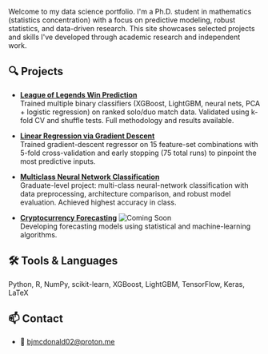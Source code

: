 Welcome to my data science portfolio. I'm a Ph.D. student in mathematics (statistics concentration) with a focus on predictive modeling, robust statistics, and data-driven research. This site showcases selected projects and skills I've developed through academic research and independent work.

## 🔍 Projects

- **[League of Legends Win Prediction](https://github.com/bjmcdonald002/lol-win-predict)**  
  Trained multiple binary classifiers (XGBoost, LightGBM, neural nets, PCA + logistic regression) on ranked solo/duo match data. Validated using k-fold CV and shuffle tests. Full methodology and results available.

- **[Linear Regression via Gradient Descent](https://github.com/bjmcdonald002/linear-regression-gd)**  
  Trained gradient-descent regressor on 15 feature-set combinations with 5-fold cross-validation and early stopping (75 total runs) to pinpoint the most predictive inputs.

- **[Multiclass Neural Network Classification](https://github.com/bjmcdonald002/multiclass-neural-network)**  
  Graduate-level project: multi-class neural-network classification with data preprocessing, architecture comparison, and robust model evaluation. Achieved highest accuracy in class.

- **[Cryptocurrency Forecasting](https://github.com/yourusername/crypto-pca-chaos)** ![Coming Soon](https://img.shields.io/badge/status-coming%20soon-lightgrey)  
  Developing forecasting models using statistical and machine-learning algorithms.

## 🛠 Tools & Languages
Python, R, NumPy, scikit-learn, XGBoost, LightGBM, TensorFlow, Keras, LaTeX

## 📫 Contact
- 📧 [bjmcdonald02@proton.me](mailto:bjmcdonald02@proton.me)
